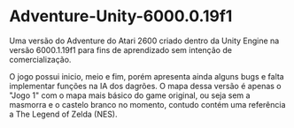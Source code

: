 # Adventure-Unity-6000.0.19f1
 
Uma versão do Adventure do Atari 2600 criado dentro da Unity Engine na versão 6000.1.19f1 para fins de aprendizado sem intenção de comercialização.

O jogo possui inicio, meio e fim, porém apresenta ainda alguns bugs e falta implementar funções na IA dos dagrões. O mapa dessa versão é apenas o "Jogo 1" com o mapa mais básico do game original, ou seja sem a masmorra e o castelo branco no momento, contudo contém uma referência a The Legend of Zelda (NES). 

